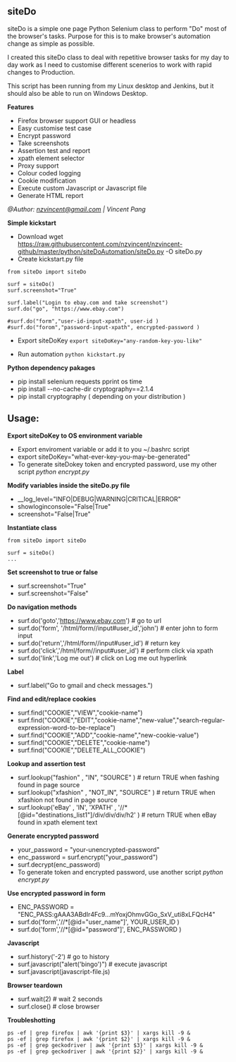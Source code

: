 
## siteDo

siteDo is a simple one page Python Selenium class to perform "Do" most of the browser's tasks.
Purpose for this is to make browser's automation change as simple as possible.

I created this siteDo class to deal with repetitive browser tasks for my day to day work as I need to customise different scenerios to work with rapid changes to Production. 

This script has been running from my Linux desktop and Jenkins, but it should also be able to run on Windows Desktop.

**Features**
* Firefox browser support GUI or headless
* Easy customise test case
* Encrypt password
* Take screenshots
* Assertion test and report
* xpath element selector
* Proxy support
* Colour coded logging
* Cookie modification
* Execute custom Javascript or Javascript file 
* Generate HTML report

*@Author: nzvincent@gmail.com | Vincent Pang*

**Simple kickstart**
* Download wget https://raw.githubusercontent.com/nzvincent/nzvincent-github/master/python/siteDoAutomation/siteDo.py -O siteDo.py
* Create kickstart.py file
```
from siteDo import siteDo

surf = siteDo()
surf.screenshot="True"

surf.label("Login to ebay.com and take screenshot")
surf.do("go", "https://www.ebay.com")

#surf.do("form","user-id-input-xpath", user-id )
#surf.do("forom","password-input-xpath", encrypted-password )

```
* Export siteDoKey ```export siteDoKey="any-random-key-you-like"```

* Run automation ```python kickstart.py```

**Python dependency pakages**
* pip install selenium requests pprint os time
* pip install --no-cache-dir cryptography==2.1.4
* pip install cryptography ( depending on your distribution ) 


## Usage:

**Export siteDoKey to OS environment variable**
* Export enviroment variable or add it to you ~/.bashrc script
* export siteDoKey="what-ever-key-you-may-be-generated"
* To generate siteDokey token and encrypted password, use my other script *python encrypt.py*

**Modify variables inside the siteDo.py file**
* \__log_level="INFO|DEBUG|WARNING|CRITICAL|ERROR"
* showloginconsole="False|True"
* screenshot="False|True"

**Instantiate class**
```
from siteDo import siteDo

surf = siteDo()
...
```

**Set screenshot to true or false**
* surf.screenshot="True"
* surf.screenshot="False"

**Do navigation methods**
* surf.do('goto','https://www.ebay.com') # go to url
* surf.do('form', '/html/form//input#user_id','john') # enter john to form input
* surf.do('return','/html/form//input#user_id') # return key
* surf.do('click','/html/form//input#user_id') # perform click via xpath
* surf.do('link','Log me out') # click on Log me out hyperlink 

**Label**
* surf.label("Go to gmail and check messages.")

**Find and edit/replace cookies**
* surf.find("COOKIE","VIEW","cookie-name")
* surf.find("COOKIE","EDIT","cookie-name","new-value","search-regular-expression-word-to-be-replace")
* surf.find("COOKIE","ADD","cookie-name","new-cookie-value")
* surf.find("COOKIE","DELETE","cookie-name")
* surf.find("COOKIE","DELETE_ALL_COOKIE")

**Lookup and assertion test**
* surf.lookup("fashion" , "IN", "SOURCE" ) # return TRUE when fashing found in page source
* surf.lookup("xfashion" , "NOT_IN", "SOURCE" ) # return TRUE when xfashion not found in page source
* surf.lookup('eBay' , 'IN', 'XPATH' , '//*[@id="destinations_list1"]/div/div/div/h2' ) # return TRUE when eBay found in xpath element text 

**Generate encrypted password**
* your_password = "your-unencrypted-password"
* enc_password = surf.encrypt("your_password")
* surf.decrypt(enc_password)
* To generate token and encrypted password, use another script *python encrypt.py*

**Use encrypted password in form**
* ENC_PASSWORD = "ENC_PASS:gAAA3ABdIr4Fc9...mYoxjOhmvGGo_SxV_uti8xLFQcH4"
* surf.do('form','//*[@id="user_name"]', YOUR_USER_ID )
* surf.do('form','//*[@id="password"]', ENC_PASSWORD )

**Javascript**
* surf.history('-2') # go to history 
* surf.javascript("alert('bingo')") # execute javascript
* surf.javascript(javascript-file.js)

**Browser teardown**
* surf.wait(2) # wait 2 seconds
* surf.close() # close browser

**Troubleshotting**

```
ps -ef | grep firefox | awk '{print $3}' | xargs kill -9 &
ps -ef | grep firefox | awk '{print $2}' | xargs kill -9 &
ps -ef | grep geckodriver | awk '{print $3}' | xargs kill -9 &
ps -ef | grep geckodriver | awk '{print $2}' | xargs kill -9 &
```


